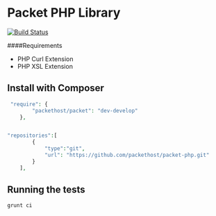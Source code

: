 Packet PHP Library
=================

[![Build Status](https://api.shippable.com/projects/54599803a85d45d063d9048a/badge?branchName=master)](https://app.shippable.com/projects/54599803a85d45d063d9048a/builds/latest)

####Requirements
* PHP Curl Extension
* PHP XSL Extension

## Install with Composer 

```php
 "require": {
        "packethost/packet": "dev-develop"
    },


"repositories":[
        {
            "type":"git",
            "url": "https://github.com/packethost/packet-php.git"
        }
    ],

```

## Running the tests


```php
grunt ci

```


